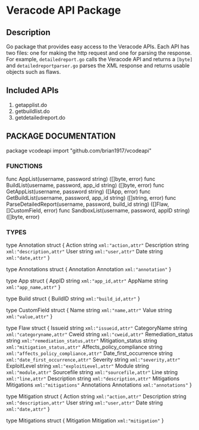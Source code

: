 # Veracode API Package

## Description
Go package that provides easy access to the Veracode APIs. Each API has two files: one for making the http request and one for parsing the response.
For example, `detailedreport.go` calls the Veracode API and returns a `[byte]` and `detailedreportparser.go` parses the
XML response and returns usable objects such as flaws.

## Included APIs
1. getapplist.do
2. getbuildlist.do
3. getdetailedreport.do

## PACKAGE DOCUMENTATION

package vcodeapi
import "github.com/brian1917/vcodeapi"


### FUNCTIONS

func AppList(username, password string) ([]byte, error)
func BuildList(username, password, app_id string) ([]byte, error)
func GetAppList(username, password string) ([]App, error)
func GetBuildList(username, password, app_id string) ([]string, error)
func ParseDetailedReport(username, password, build_id string) ([]Flaw, []CustomField, error)
func SandboxList(username, password, appID string) ([]byte, error)

### TYPES

type Annotation struct {
    Action      string `xml:"action,attr"`
    Description string `xml:"description,attr"`
    User        string `xml:"user,attr"`
    Date        string `xml:"date,attr"`
}

type Annotations struct {
    Annotation Annotation `xml:"annotation"`
}

type App struct {
    AppID   string `xml:"app_id,attr"`
    AppName string `xml:"app_name,attr"`
}

type Build struct {
    BuildID string `xml:"build_id,attr"`
}

type CustomField struct {
    Name  string `xml:"name,attr"`
    Value string `xml:"value,attr"`
}

type Flaw struct {
    Issueid                   string      `xml:"issueid,attr"`
    CategoryName              string      `xml:"categoryname,attr"`
    Cweid                     string      `xml:"cweid,attr"`
    Remediation_status        string      `xml:"remediation_status,attr"`
    Mitigation_status         string      `xml:"mitigation_status,attr"`
    Affects_policy_compliance string      `xml:"affects_policy_compliance,attr"`
    Date_first_occurrence     string      `xml:"date_first_occurrence,attr"`
    Severity                  string      `xml:"severity,attr"`
    ExploitLevel              string      `xml:"exploitLevel,attr"`
    Module                    string      `xml:"module,attr"`
    Sourcefile                string      `xml:"sourcefile,attr"`
    Line                      string      `xml:"line,attr"`
    Description               string      `xml:"description,attr"`
    Mitigations               Mitigations `xml:"mitigations"`
    Annotations               Annotations `xml:"annotations"`
}

type Mitigation struct {
    Action      string `xml:"action,attr"`
    Description string `xml:"description,attr"`
    User        string `xml:"user,attr"`
    Date        string `xml:"date,attr"`
}

type Mitigations struct {
    Mitigation Mitigation `xml:"mitigation"`
}

